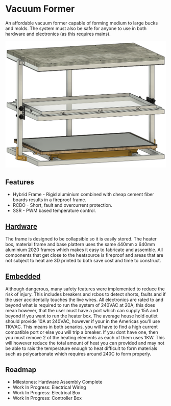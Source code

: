# Vacuum Former
An affordable vacuum former capable of forming medium to large bucks and molds. The system must also be safe for anyone to use in both hardware and electronics (as this requires mains).

![Project_Image](.assets/Vacuum%20Former%20Design.png)

## Features
* Hybrid Frame - Rigid aluminium combined with cheap cement fiber boards results in a fireproof frame.
* RCBO - Short, fault and overcurrent protection.
* SSR - PWM based temperature control.

## [Hardware](/Hardware/README.md)
The frame is designed to be collapsible so it is easily stored. The heater box, material frame and base plattern uses the same 440mm x 640mm aluminium 2020 frames which makes it easy to
fabricate and assemble. All components that get close to the heatsource is fireproof and areas that are not subject to heat are 3D printed to both save cost and time to construct.

## [Embedded](/Embedded/README.md)
Although dangerous, many safety features were implemented to reduce the risk of injury. This includes breakers and rcbos to detect shorts, faults and if the user accidentally touches the
live wires. All electronics are rated to and beyond what is required to run the system of 240VAC at 20A, this does mean however, that the user must have a port which can supply 15A and
beyond if you want to run the heater box. The average house hold outlet should provide 10A at 240VAC, however if your in the Americas you'll use 110VAC. This means in both senarios,
you will have to find a high current compatible port or else you will trip a breaker. If you dont have one, then you must remove 2 of the heating elements as each of them uses 1KW. This 
will however reduce the total amount of heat you can provided and may not be able to rais the temperature enough to heat difficult to form materials such as polycarbonate which requires 
around 240C to form properly.

## Roadmap
* Milestones: Hardware Assembly Complete
* Work In Progress: Electrical Wiring
* Work In Progress: Electrical Box
* Work In Progress: Controller Box